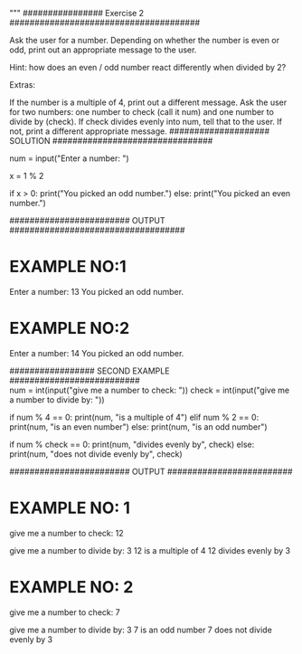 """
################ Exercise 2 ######################################

Ask the user for a number. Depending on whether the number is even or odd, print out an appropriate message to the user.

Hint: how does an even / odd number react differently when divided by 2?

Extras:

If the number is a multiple of 4, print out a different message.
Ask the user for two numbers: one number to check (call it num) and one number to divide by (check). If check divides evenly into num, tell that to the user. 
If not, print a different appropriate message.
#################### SOLUTION ################################

num = input("Enter a number: ")

x = 1 % 2

if x  > 0:
    print("You picked an odd number.")
else:
    print("You picked an even number.")
    
######################## OUTPUT ###################################    

# EXAMPLE NO:1

Enter a number: 13
You picked an odd number.

# EXAMPLE NO:2

Enter a number: 14
You picked an odd number.



################# SECOND EXAMPLE ##########################    
num = int(input("give me a number to check: "))
check = int(input("give me a number to divide by: "))

if num % 4 == 0:
    print(num, "is a multiple of 4")
elif num % 2 == 0:
    print(num, "is an even number")
else:
    print(num, "is an odd number")

if num % check == 0:
    print(num, "divides evenly by", check)
else:
    print(num, "does not divide evenly by", check) 
   
######################## OUTPUT #########################

# EXAMPLE NO: 1
give me a number to check: 12

give me a number to divide by: 3
12 is a multiple of 4
12 divides evenly by 3

# EXAMPLE NO: 2

give me a number to check: 7

give me a number to divide by: 3
7 is an odd number
7 does not divide evenly by 3
    
